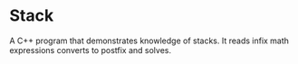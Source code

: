 # Stack
A C++ program that demonstrates knowledge of stacks. It reads infix math expressions converts to postfix and solves.
